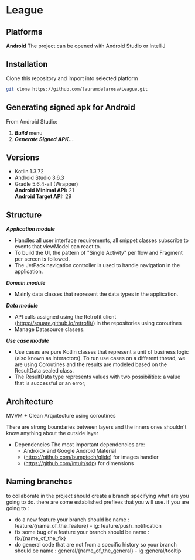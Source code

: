 # League

## Platforms

**Android** 
The project can be opened with Android Studio or IntelliJ

## Installation

Clone this repository and import into selected platform

```bash
git clone https://github.com/lauramdelarosa/League.git
```

## Generating signed apk for Android
From Android Studio:
1. ***Build*** menu
2. ***Generate Signed APK...***

## Versions

- Kotlin 1.3.72
- Android Studio 3.6.3
- Gradle 5.6.4-all (Wrapper)  
 **Android Minimal API:** 21  
 **Android Target API:** 29  

## Structure

***Application module***
- Handles all user interface requirements, all snippet classes subscribe to events that viewModel can react to.
- To build the UI, the pattern of "Single Activity" per flow and Fragment per screen is followed.
- The JetPack navigation controller is used to handle navigation in the application.

***Domain module***
- Mainly data classes that represent the data types in the application.

***Data module***
- API calls assigned using the Retrofit client (https://square.github.io/retrofit/) in the repositories using coroutines
- Manage Datasource classes.

***Use case module***
- Use cases are pure Kotlin classes that represent a unit of business logic (also known as interactors). To run use cases on a different thread, we are using Coroutines and the results are modeled based on the ResultData sealed class.
- The ResultData type represents values ​​with two possibilities: a value that is successful or an error;  

## Architecture

MVVM + Clean Arquitecture using coroutines 

There are strong boundaries between layers and the inners ones shouldn't know anything about the outside layer

- Dependencies
The most important dependencies are:
    * Androidx and Google Android Material
    * (https://github.com/bumptech/glide) for images handler
    * (https://github.com/intuit/sdp) for dimensions
    

## Naming branches
to collaborate in the project should create a branch specifying what are you going to do.
there are some established prefixes that you will use.
if you are going to :
 * do a new feature your branch should be name :  feature/{name_of_the_feature} - ig: feature/push_notification
 * fix some bug of a feature your branch should be name : fix/{name_of_the_fix}
 * do general code that are not from a specific history so your branch should be name : general/{name_of_the_general} - ig :general/tooltip


